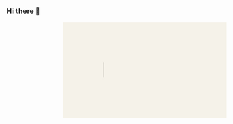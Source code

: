 ### Hi there 👋
<img align="right" width="375" alt="GIF" src="https://github.com/HCY71/HCY71/blob/main/images/hello.GIF" />
<!--
**HCY71/HCY71** is a ✨ _special_ ✨ repository because its `README.md` (this file) appears on your GitHub profile.

Here are some ideas to get you started:

- 🔭 I’m currently working on ...
- 🌱 I’m currently learning ...
- 👯 I’m looking to collaborate on ...
- 🤔 I’m looking for help with ...
- 💬 Ask me about ...
- 📫 How to reach me: ...
- 😄 Pronouns: ...
- ⚡ Fun fact: ...
-->
